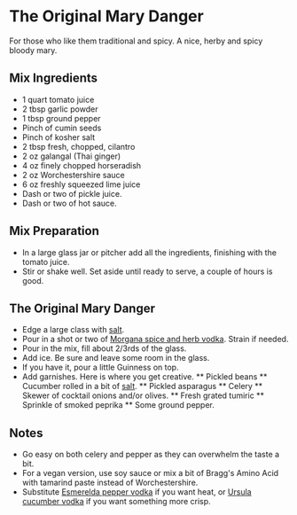 The Original Mary Danger
===========

For those who like them traditional and spicy. A nice, herby and spicy bloody mary.

Mix Ingredients
-----------

* 1 quart tomato juice
* 2 tbsp garlic powder
* 1 tbsp ground pepper
* Pinch of cumin seeds
* Pinch of kosher salt
* 2 tbsp fresh, chopped, cilantro
* 2 oz galangal (Thai ginger)
* 4 oz finely chopped horseradish
* 2 oz Worchestershire sauce
* 6 oz freshly squeezed lime juice
* Dash or two of pickle juice.
* Dash or two of hot sauce.

Mix Preparation
-----------
* In a large glass jar or pitcher add all the ingredients, finishing with the tomato juice.
* Stir or shake well. Set aside until ready to serve, a couple of hours is good.

The Original Mary Danger
-----------

* Edge a large class with [salt]().
* Pour in a shot or two of [Morgana spice and herb vodka](). Strain if needed.
* Pour in the mix, fill about 2/3rds of the glass.
* Add ice. Be sure and leave some room in the glass.
* If you have it, pour a little Guinness on top.
* Add garnishes. Here is where you get creative.
    ** Pickled beans
    ** Cucumber rolled in a bit of [salt]().
    ** Pickled asparagus
    ** Celery
    ** Skewer of cocktail onions and/or olives.
    ** Fresh grated tumiric
    ** Sprinkle of smoked peprika
    ** Some ground pepper.


Notes
-----------

* Go easy on both celery and pepper as they can overwhelm the taste a bit.
* For a vegan version, use soy sauce or mix a bit of Bragg's Amino Acid with tamarind paste instead of Worchestershire.
* Substitute [Esmerelda pepper vodka]() if you want heat, or [Ursula cucumber vodka]() if you want something more crisp.
